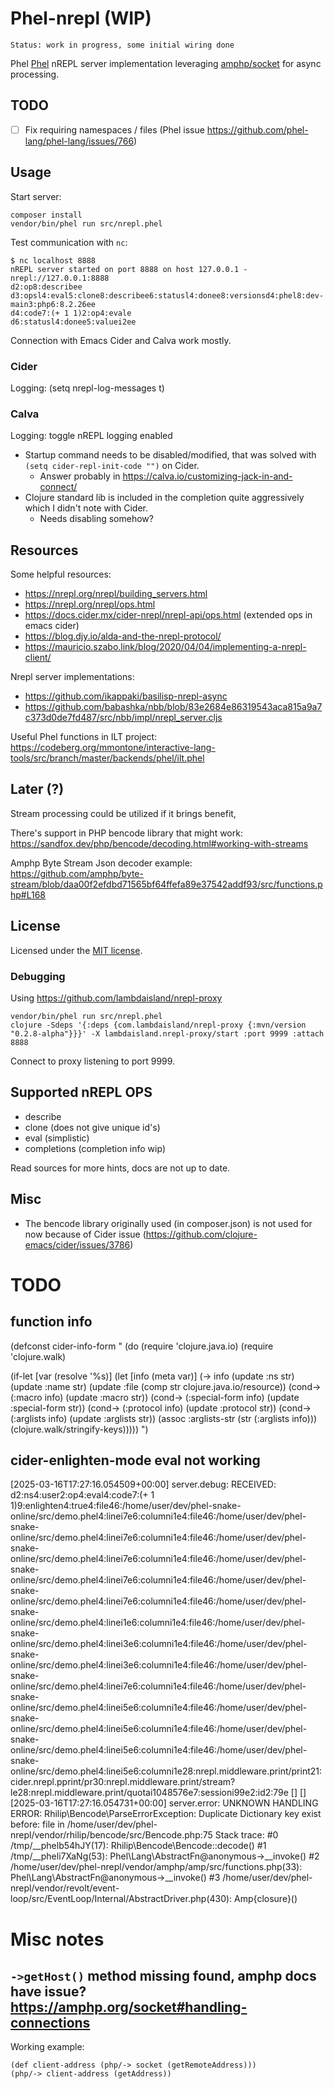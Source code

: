 # Phel-nrepl (WIP)

`Status: work in progress, some initial wiring done`

Phel [Phel](https://phel-lang.org/) nREPL server implementation leveraging [amphp/socket](https://amphp.org/socket) for async processing.

## TODO

- [ ] Fix requiring namespaces / files (Phel issue https://github.com/phel-lang/phel-lang/issues/766)

## Usage

Start server:
```
composer install
vendor/bin/phel run src/nrepl.phel
```

Test communication with `nc`:
```
$ nc localhost 8888
nREPL server started on port 8888 on host 127.0.0.1 - nrepl://127.0.0.1:8888
d2:op8:describee
d3:opsl4:eval5:clone8:describee6:statusl4:donee8:versionsd4:phel8:dev-main3:php6:8.2.26ee
d4:code7:(+ 1 1)2:op4:evale
d6:statusl4:donee5:valuei2ee
```

Connection with Emacs Cider and Calva work mostly.

### Cider
Logging: (setq nrepl-log-messages t)

### Calva
Logging: toggle nREPL logging enabled

- Startup command needs to be disabled/modified, that was solved with `(setq cider-repl-init-code "")` on Cider.
  - Answer probably in https://calva.io/customizing-jack-in-and-connect/
- Clojure standard lib is included in the completion quite aggressively which I didn't note with Cider.
  - Needs disabling somehow?


## Resources
Some helpful resources:

- https://nrepl.org/nrepl/building_servers.html
- https://nrepl.org/nrepl/ops.html
- https://docs.cider.mx/cider-nrepl/nrepl-api/ops.html (extended ops in emacs cider)
- https://blog.djy.io/alda-and-the-nrepl-protocol/
- https://mauricio.szabo.link/blog/2020/04/04/implementing-a-nrepl-client/

Nrepl server implementations:
- https://github.com/ikappaki/basilisp-nrepl-async
- https://github.com/babashka/nbb/blob/83e2684e86319543aca815a9a7c373d0de7fd487/src/nbb/impl/nrepl_server.cljs

Useful Phel functions in ILT project: https://codeberg.org/mmontone/interactive-lang-tools/src/branch/master/backends/phel/ilt.phel

## Later (?)
  Stream processing could be utilized if it brings benefit,

  There's support in PHP bencode library that might work:
  https://sandfox.dev/php/bencode/decoding.html#working-with-streams

  Amphp Byte Stream Json decoder example:
  https://github.com/amphp/byte-stream/blob/daa00f2efdbd71565bf64ffefa89e37542addf93/src/functions.php#L168

## License

Licensed under the [MIT license](https://opensource.org/licenses/MIT).


### Debugging

Using https://github.com/lambdaisland/nrepl-proxy
```
vendor/bin/phel run src/nrepl.phel
clojure -Sdeps '{:deps {com.lambdaisland/nrepl-proxy {:mvn/version "0.2.8-alpha"}}}' -X lambdaisland.nrepl-proxy/start :port 9999 :attach 8888
```

Connect to proxy listening to port 9999.

## Supported nREPL OPS
- describe
- clone (does not give unique id's)
- eval (simplistic)
- completions (completion info wip)

Read sources for more hints, docs are not up to date.

## Misc

- The bencode library originally used (in composer.json) is not used for now because of Cider issue (https://github.com/clojure-emacs/cider/issues/3786)


# TODO
## function info
(defconst cider-info-form "
(do
  (require 'clojure.java.io)
  (require 'clojure.walk)

  (if-let [var (resolve '%s)]
    (let [info (meta var)]
      (-> info
          (update :ns str)
          (update :name str)
          (update :file (comp str clojure.java.io/resource))
          (cond-> (:macro info) (update :macro str))
          (cond-> (:special-form info) (update :special-form str))
          (cond-> (:protocol info) (update :protocol str))
          (cond-> (:arglists info) (update :arglists str))
          (assoc :arglists-str (str (:arglists info)))
          (clojure.walk/stringify-keys)))))
")

## cider-enlighten-mode eval not working
[2025-03-16T17:27:16.054509+00:00] server.debug: RECEIVED: d2:ns4:user2:op4:eval4:code7:(+ 1 1)9:enlighten4:true4:file46:/home/user/dev/phel-snake-online/src/demo.phel4:linei7e6:columni1e4:file46:/home/user/dev/phel-snake-online/src/demo.phel4:linei7e6:columni1e4:file46:/home/user/dev/phel-snake-online/src/demo.phel4:linei7e6:columni1e4:file46:/home/user/dev/phel-snake-online/src/demo.phel4:linei7e6:columni1e4:file46:/home/user/dev/phel-snake-online/src/demo.phel4:linei7e6:columni1e4:file46:/home/user/dev/phel-snake-online/src/demo.phel4:linei1e6:columni1e4:file46:/home/user/dev/phel-snake-online/src/demo.phel4:linei3e6:columni1e4:file46:/home/user/dev/phel-snake-online/src/demo.phel4:linei3e6:columni1e4:file46:/home/user/dev/phel-snake-online/src/demo.phel4:linei7e6:columni1e4:file46:/home/user/dev/phel-snake-online/src/demo.phel4:linei5e6:columni1e4:file46:/home/user/dev/phel-snake-online/src/demo.phel4:linei5e6:columni1e4:file46:/home/user/dev/phel-snake-online/src/demo.phel4:linei5e6:columni1e4:file46:/home/user/dev/phel-snake-online/src/demo.phel4:linei5e6:columni1e28:nrepl.middleware.print/print21:cider.nrepl.pprint/pr30:nrepl.middleware.print/stream?le28:nrepl.middleware.print/quotai1048576e7:sessioni99e2:id2:79e [] []
[2025-03-16T17:27:16.054731+00:00] server.error: UNKNOWN HANDLING ERROR: Rhilip\Bencode\ParseErrorException: Duplicate Dictionary key exist before: file in /home/user/dev/phel-nrepl/vendor/rhilip/bencode/src/Bencode.php:75 Stack trace: #0 /tmp/__phelb54hJY(17): Rhilip\Bencode\Bencode::decode() #1 /tmp/__pheli7XaNg(53): Phel\Lang\AbstractFn@anonymous->__invoke() #2 /home/user/dev/phel-nrepl/vendor/amphp/amp/src/functions.php(33): Phel\Lang\AbstractFn@anonymous->__invoke() #3 /home/user/dev/phel-nrepl/vendor/revolt/event-loop/src/EventLoop/Internal/AbstractDriver.php(430): Amp\{closure}()

# Misc notes
## `->getHost()` method missing found, amphp docs have issue? https://amphp.org/socket#handling-connections
Working example:
```
(def client-address (php/-> socket (getRemoteAddress)))
(php/-> client-address (getAddress))
```
